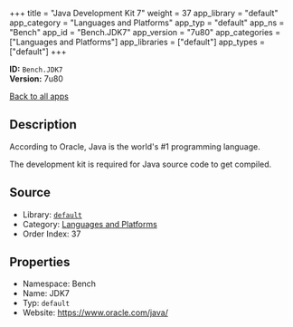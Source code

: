 ﻿+++
title = "Java Development Kit 7"
weight = 37
app_library = "default"
app_category = "Languages and Platforms"
app_typ = "default"
app_ns = "Bench"
app_id = "Bench.JDK7"
app_version = "7u80"
app_categories = ["Languages and Platforms"]
app_libraries = ["default"]
app_types = ["default"]
+++

**ID:** `Bench.JDK7`  
**Version:** 7u80  
<!--more-->

[Back to all apps](/apps/)

## Description
According to Oracle, Java is the world's #1 programming language.

The development kit is required for Java source code to get compiled.

## Source

* Library: [`default`](/app_libraries/default)
* Category: [Languages and Platforms](/app_categories/languages-and-platforms)
* Order Index: 37

## Properties

* Namespace: Bench
* Name: JDK7
* Typ: `default`
* Website: <https://www.oracle.com/java/>

